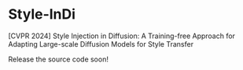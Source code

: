 # Style-InDi
[CVPR 2024] Style Injection in Diffusion: A Training-free Approach for Adapting Large-scale Diffusion Models for Style Transfer

Release the source code soon!
